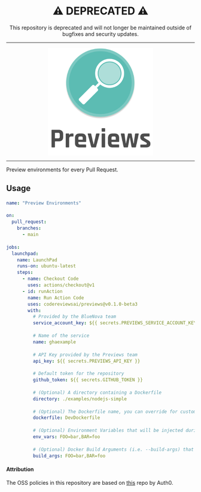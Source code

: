 <h1 align="center">
⚠️ <strong>DEPRECATED</strong> ⚠️ 
</h1>
<p align="center">
This repository is deprecated and will not longer be maintained outside of bugfixes and security updates. 
</p>

---

<div>
    <p align="center">
        <img src="/logo.png" align="center" width="280" />
    </p>
    <hr>
</div>

Preview environments for every Pull Request.

## Usage

```yaml
name: "Preview Environments"

on:
  pull_request:
    branches:
      - main

jobs:
  launchpad:
    name: LaunchPad
    runs-on: ubuntu-latest
    steps:
      - name: Checkout Code
        uses: actions/checkout@v1
      - id: runAction
        name: Run Action Code
        uses: codereviewsai/previews@v0.1.0-beta3
        with:
          # Provided by the BlueNova team
          service_account_key: ${{ secrets.PREVIEWS_SERVICE_ACCOUNT_KEY }}
          
          # Name of the service
          name: ghaexample
          
          # API Key provided by the Previews team
          api_key: ${{ secrets.PREVIEWS_API_KEY }}
          
          # Default token for the repository
          github_token: ${{ secrets.GITHUB_TOKEN }}

          # (Optional) A directory containing a Dockerfile
          directory: ./examples/nodejs-simple

          # (Optional) The Dockerfile name, you can override for custom names (i.e. DevDockerfile)
          dockerfile: DevDockerfile

          # (Optional) Environment Variables that will be injected during runtime
          env_vars: FOO=bar,BAR=foo

          # (Optional) Docker Build Arguments (i.e. --build-args) that will be injected during the build 
          build_args: FOO=bar,BAR=foo

```

#### Attribution

The OSS policies in this repository are based on [this](https://github.com/auth0/open-source-template) repo by Auth0.
